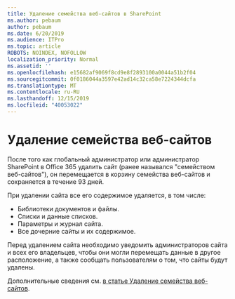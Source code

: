```yaml
---
title: Удаление семейства веб-сайтов в SharePoint
ms.author: pebaum
author: pebaum
ms.date: 6/20/2019
ms.audience: ITPro
ms.topic: article
ROBOTS: NOINDEX, NOFOLLOW
localization_priority: Normal
ms.assetid: ''
ms.openlocfilehash: e15682af9069f8cd9e8f2893100a0044a51b2f04
ms.sourcegitcommit: 0f0186044a3597e42ad14c32ca58e7224344dcfa
ms.translationtype: MT
ms.contentlocale: ru-RU
ms.lasthandoff: 12/15/2019
ms.locfileid: "40053022"
---
```

# <a name="delete-a-site-collection"></a>Удаление семейства веб-сайтов

После того как глобальный администратор или администратор SharePoint в Office 365 удалить сайт (ранее назывался "семейством веб-сайтов"), он перемещается в корзину семейства веб-сайтов и сохраняется в течение 93 дней. 

При удалении сайта все его содержимое удаляется, в том числе:

- Библиотеки документов и файлы.
- Списки и данные списков.
- Параметры и журнал сайта.
- Все дочерние сайты и их содержимое.

Перед удалением сайта необходимо уведомить администраторов сайта и всех его владельцев, чтобы они могли перемещать данные в другое расположение, а также сообщать пользователям о том, что сайты будут удалены. 

Дополнительные сведения см. [в статье Удаление семейства веб-сайтов](https://docs.microsoft.com/sharepoint/delete-site-collection). 